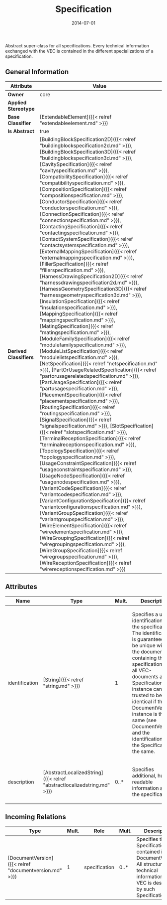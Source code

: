 ﻿---
title: Specification
toc: false
type: specs
date: "2014-07-01"
draft: false
specification: VEC
version: 1.1.1
documentType: "Recommendation"
elementType: Class
classes:
  - Specification
menu_name: vec-1.1.1
---
<p>Abstract super-class for all specifications. Every technical information exchanged with the VEC is contained in the different specializations of a specification.   </p>

## General Information

| Attribute               | Value |
|-------------------------|-------|
| **Owner**               | core |
| **Applied Stereotype**  |   |
| **Base Classifier**     | [ExtendableElement]({{< relref "extendableelement.md" >}})<br/>  |
| **Is Abstract**         | true |
| **Derived Classifiers** | [BuildingBlockSpecification2D]({{< relref "buildingblockspecification2d.md" >}}), [BuildingBlockSpecification3D]({{< relref "buildingblockspecification3d.md" >}}), [CavitySpecification]({{< relref "cavityspecification.md" >}}), [CompatibilitySpecification]({{< relref "compatibilityspecification.md" >}}), [CompositionSpecification]({{< relref "compositionspecification.md" >}}), [ConductorSpecification]({{< relref "conductorspecification.md" >}}), [ConnectionSpecification]({{< relref "connectionspecification.md" >}}), [ContactingSpecification]({{< relref "contactingspecification.md" >}}), [ContactSystemSpecification]({{< relref "contactsystemspecification.md" >}}), [ExternalMappingSpecification]({{< relref "externalmappingspecification.md" >}}), [FillerSpecification]({{< relref "fillerspecification.md" >}}), [HarnessDrawingSpecification2D]({{< relref "harnessdrawingspecification2d.md" >}}), [HarnessGeometrySpecification3D]({{< relref "harnessgeometryspecification3d.md" >}}), [InsulationSpecification]({{< relref "insulationspecification.md" >}}), [MappingSpecification]({{< relref "mappingspecification.md" >}}), [MatingSpecification]({{< relref "matingspecification.md" >}}), [ModuleFamilySpecification]({{< relref "modulefamilyspecification.md" >}}), [ModuleListSpecification]({{< relref "modulelistspecification.md" >}}), [NetSpecification]({{< relref "netspecification.md" >}}), [PartOrUsageRelatedSpecification]({{< relref "partorusagerelatedspecification.md" >}}), [PartUsageSpecification]({{< relref "partusagespecification.md" >}}), [PlacementSpecification]({{< relref "placementspecification.md" >}}), [RoutingSpecification]({{< relref "routingspecification.md" >}}), [SignalSpecification]({{< relref "signalspecification.md" >}}), [SlotSpecification]({{< relref "slotspecification.md" >}}), [TerminalReceptionSpecification]({{< relref "terminalreceptionspecification.md" >}}), [TopologySpecification]({{< relref "topologyspecification.md" >}}), [UsageConstraintSpecification]({{< relref "usageconstraintspecification.md" >}}), [UsageNodeSpecification]({{< relref "usagenodespecification.md" >}}), [VariantCodeSpecification]({{< relref "variantcodespecification.md" >}}), [VariantConfigurationSpecification]({{< relref "variantconfigurationspecification.md" >}}), [VariantGroupSpecification]({{< relref "variantgroupspecification.md" >}}), [WireElementSpecification]({{< relref "wireelementspecification.md" >}}), [WireGroupingSpecification]({{< relref "wiregroupingspecification.md" >}}), [WireGroupSpecification]({{< relref "wiregroupspecification.md" >}}), [WireReceptionSpecification]({{< relref "wirereceptionspecification.md" >}}) |

## Attributes
|  Name  |  Type  |  Mult.  |  Description  |  Owning Classifier  |
|--------|--------|---------|---------------|--------------|
|identification | [String]({{< relref "string.md" >}}) | 1 | <p> Specifies a unique identification of the specification. The identification is guaranteed to be unique within the document containing the specification. Over all VEC-documents a Specification-instance can be trusted to be identical if the DocumentVersion-instance is the same (see DocumentVersion) and the identification of the Specification is the same.      </p> | [Specification]({{< relref "specification.md" >}}) |
|description | [AbstractLocalizedString]({{< relref "abstractlocalizedstring.md" >}}) | 0..* | <p> Specifies additional, human readable information about the specification.      </p> | [Specification]({{< relref "specification.md" >}}) |

##  Incoming Relations
|    Type  |   Mult.  |   Role    |   Mult.   |   Description  |
|----------|----------|-----------|-----------|----------------|
| [DocumentVersion]({{< relref "documentversion.md" >}}) | 1 | specification | 0..* | Specifies the Specifications contained in the DocumentVersion. All structured, technical information in the VEC is described by such Specifications. |
